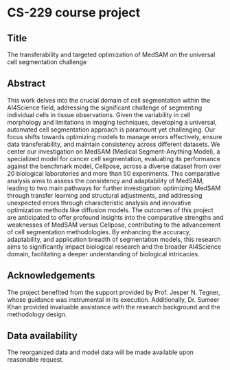 # CS-229 course project

## Title
The transferability and targeted optimization of MedSAM on the universal cell segmentation challenge

## Abstract
This work delves into the crucial domain of cell segmentation within the AI4Science field, addressing the significant challenge of segmenting individual cells in tissue observations. 
Given the variability in cell morphology and limitations in imaging techniques, developing a universal, automated cell segmentation approach is paramount yet challenging. 
Our focus shifts towards optimizing models to manage errors effectively, ensure data transferability, and maintain consistency across different datasets.
We center our investigation on MedSAM (Medical Segment-Anything Model), a specialized model for cancer cell segmentation, evaluating its performance against the benchmark model, Cellpose, across a diverse dataset from over 20 biological laboratories and more than 50 experiments. 
This comparative analysis aims to assess the consistency and adaptability of MedSAM, leading to two main pathways for further investigation: optimizing MedSAM through transfer learning and structural adjustments, and addressing unexpected errors through characteristic analysis and innovative optimization methods like diffusion models.
The outcomes of this project are anticipated to offer profound insights into the comparative strengths and weaknesses of MedSAM versus Cellpose, contributing to the advancement of cell segmentation methodologies. 
By enhancing the accuracy, adaptability, and application breadth of segmentation models, this research aims to significantly impact biological research and the broader AI4Science domain, facilitating a deeper understanding of biological intricacies.


## Acknowledgements
The project benefited from the support provided by Prof. Jesper N. Tegner, whose guidance was instrumental in its execution. 
Additionally, Dr. Sumeer Khan provided invaluable assistance with the research background and the methodology design.

## Data availability
The reorganized data and model data will be made available upon reasonable request.



